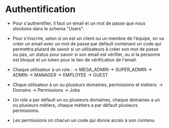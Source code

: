 # Authentification

- Pour s'authentifier, il faut un email et un mot de passe que nous stockons dans le schema "Users".

- Pour s'inscrire, selon si on est un client ou un membre de l'équipe, on va créer un email avec un mot de passe par default contenant un code qui permettra plutard de savoir si un utilisateurs à créer son mot de passe ou pas, un status pour savoir si son email est vérifier, ou si la personne est bloqué et un token pour le lien de vérification de l'email.

- Chaque utilisateur à un role : 
-> MEGA_ADMIN
-> SUPER_ADMIN
-> ADMIN
-> MANAGER
-> EMPLOYEE
-> GUEST

- Chque utilisateur à un ou plusieurs domaines, permissions et métiers:
-> Domains
-> Permissions
-> Jobs

- Un role a par défault un ou plusieurs domaines, chaque domaines a un ou plusieurs métiers, chaque métiers a par défault plusieurs permissions.

- Les permissions on chacun un code qui donne accès à son contenu